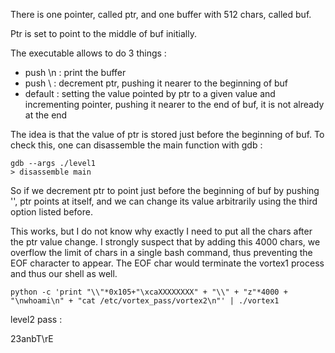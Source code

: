 There is one pointer, called ptr, and one buffer with 512 chars, called buf.

Ptr is set to point to the middle of buf initially.

The executable allows to do 3 things : 

- push \n : print the buffer
- push \  : decrement ptr, pushing it nearer to the beginning of buf
- default : setting the value pointed by ptr to a given value and incrementing pointer, pushing it nearer to the end of buf, it is not already at the end

The idea is that the value of ptr is stored just before the beginning of buf.
To check this, one can disassemble the main function with gdb :
``` 
gdb --args ./level1
> disassemble main
```

So if we decrement ptr to point just before the beginning of buf by pushing '\', ptr points at itself, and we can change its value arbitrarily using the third option listed before.
 
This works, but I do not know why exactly I need to put all the chars after the ptr value change.
I strongly suspect that by adding this 4000 chars, we overflow the limit of chars in a single bash command, thus preventing the EOF character to appear.
The EOF char would terminate the vortex1 process and thus our shell as well.
```
python -c 'print "\\"*0x105+"\xcaXXXXXXXX" + "\\" + "z"*4000 + "\nwhoami\n" + "cat /etc/vortex_pass/vortex2\n"' | ./vortex1 
```

level2 pass : 

23anbT\rE
